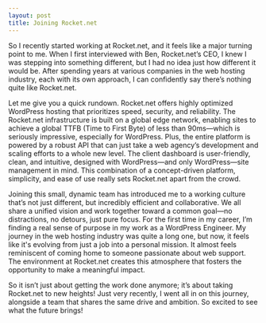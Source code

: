 ```yaml
---
layout: post
title: Joining Rocket.net
---
```

So I recently started working at Rocket.net, and it feels like a major turning point to me. When I first interviewed with Ben, Rocket.net’s CEO, I knew I was stepping into something different, but I had no idea just how different it would be. After spending years at various companies in the web hosting industry, each with its own approach, I can confidently say there’s nothing quite like Rocket.net.

Let me give you a quick rundown. Rocket.net offers highly optimized WordPress hosting that prioritizes speed, security, and reliability. The Rocket.net infrastructure is built on a global edge network, enabling sites to achieve a global TTFB (Time to First Byte) of less than 90ms—which is seriously impressive, especially for WordPress. Plus, the entire platform is powered by a robust API that can just take a web agency’s development and scaling efforts to a whole new level. The client dashboard is user-friendly, clean, and intuitive, designed with WordPress—and only WordPress—site management in mind. This combination of a concept-driven platform, simplicity, and ease of use really sets Rocket.net apart from the crowd.

Joining this small, dynamic team has introduced me to a working culture that’s not just different, but incredibly efficient and collaborative. We all share a unified vision and work together toward a common goal—no distractions, no detours, just pure focus. For the first time in my career, I’m finding a real sense of purpose in my work as a WordPress Engineer. My journey in the web hosting industry was quite a long one, but now, it feels like it's evolving from just a job into a personal mission. It almost feels reminiscent of coming home to someone passionate about web support. The environment at Rocket.net creates this atmosphere that fosters the opportunity to make a meaningful impact.

So it isn’t just about getting the work done anymore; it’s about taking Rocket.net to new heights! Just very recently, I went all in on this journey, alongside a team that shares the same drive and ambition. So excited to see what the future brings!
